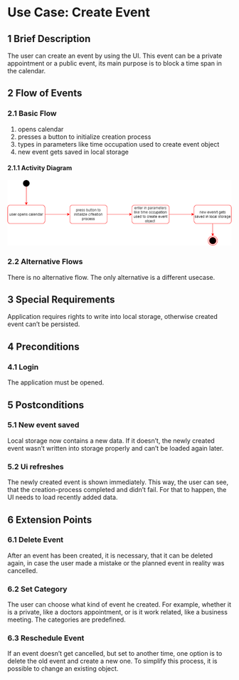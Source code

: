 # Use Case: Create Event
## 1 Brief Description

The user can create an event by using the UI. This event can be a private appointment or a public event, its main purpose is to block a time span in the calendar.

## 2 Flow of Events

### 2.1 Basic Flow

  1. opens calendar
  2. presses a button to initialize creation process
  3. types in parameters like time occupation used to create event object
  4. new event gets saved in local storage

#### 2.1.1 Activity Diagram

![OUCD] 
### 2.2 Alternative Flows
  There is no alternative flow. The only alternative is a different usecase.


## 3 Special Requirements

Application requires rights to write into local storage, otherwise created event can’t be persisted. 

## 4 Preconditions

### 4.1 Login

The application must be opened.

## 5 Postconditions

### 5.1 New event saved

Local storage now contains a new data. If it doesn’t, the newly created event wasn’t written into storage properly and can’t be loaded again later.

### 5.2 Ui refreshes

The newly created event is shown immediately. This way, the user can see, that the creation-process completed and didn’t fail. For that to happen, the UI needs to load recently added data.

## 6 Extension Points

### 6.1 Delete Event

After an event has been created, it is necessary, that it can be deleted again, in case the user made a mistake or the planned event in reality was cancelled.

### 6.2 Set Category

The user can choose what kind of event he created. For example, whether it is a private, like a doctors appointment, or is it work related, like a business meeting. The categories are predefined.


### 6.3 Reschedule Event

If an event doesn’t get cancelled, but set to another time, one option is to delete the old event and create a new one. To simplify this process, it is possible to change an existing object.

<!-- Picture-Link definitions: -->
[OUCD]: https://github.com/PatrickFreyy/PlanIt/blob/main/docs/usecase2.drawio.png 
